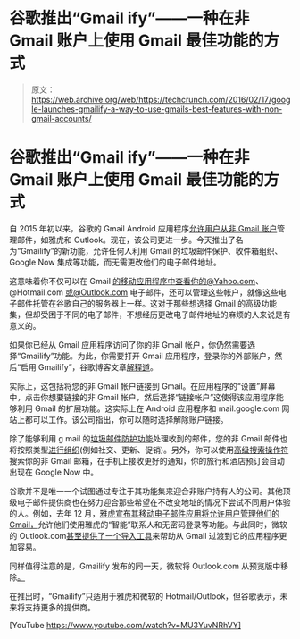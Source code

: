 # 谷歌推出“Gmail ify”——一种在非 Gmail 账户上使用 Gmail 最佳功能的方式

> 原文：<https://web.archive.org/web/https://techcrunch.com/2016/02/17/google-launches-gmailify-a-way-to-use-gmails-best-features-with-non-gmail-accounts/>

# 谷歌推出“Gmail ify”——一种在非 Gmail 账户上使用 Gmail 最佳功能的方式

自 2015 年初以来，谷歌的 Gmail Android 应用程序[允许用户从非 Gmail 账户](https://web.archive.org/web/20230325083208/http://gmailblog.blogspot.com/2015/03/all-your-mail-together-in-one-place.html)管理邮件，如雅虎和 Outlook。现在，该公司更进一步。今天推出了名为“Gmailify”的新功能，允许任何人利用 Gmail 的垃圾邮件保护、收件箱组织、Google Now 集成等功能，而无需更改他们的电子邮件地址。

这意味着你不仅可以在 Gmail 的移动应用程序中查看你的@Yahoo.com、@Hotmail.com 或@Outlook.com 电子邮件，还可以管理这些帐户，就像这些电子邮件托管在谷歌自己的服务器上一样。这对于那些想选择 Gmail 的高级功能集，但却受困于不同的电子邮件，不想经历更改电子邮件地址的麻烦的人来说是有意义的。

如果你已经从 Gmail 应用程序访问了你的非 Gmail 帐户，你仍然需要选择“Gmailify”功能。为此，你需要打开 Gmail 应用程序，登录你的外部账户，然后“启用 Gmailify”，谷歌博客文章[解释道](https://web.archive.org/web/20230325083208/http://gmailblog.blogspot.com/2016/02/gmailify-best-of-gmail-without-gmail.html)。

实际上，这包括将您的非 Gmail 帐户链接到 Gmail。在应用程序的“设置”屏幕中，点击你想要链接的非 Gmail 帐户，然后选择“链接帐户”这使得该应用程序能够利用 Gmail 的扩展功能。这实际上在 Android 应用程序和 mail.google.com 网站上都可以工作。该公司指出，你可以随时选择解除账户链接。

除了能够利用 g mail 的[垃圾邮件防护功能](https://web.archive.org/web/20230325083208/http://gmailblog.blogspot.com/2015/07/the-mail-you-want-not-spam-you-dont.html)处理收到的邮件，您的非 Gmail 邮件也将按照类型[进行组织](https://web.archive.org/web/20230325083208/https://support.google.com/mail/answer/3094499)(例如社交、更新、促销)。另外，你可以使用[高级搜索操作符](https://web.archive.org/web/20230325083208/https://support.google.com/mail/answer/7190)搜索你的非 Gmail 邮箱，在手机上接收更好的通知，你的旅行和酒店预订会自动出现在 Google Now 中。

谷歌并不是唯一一个试图通过专注于其功能集来迎合非账户持有人的公司。其他顶级电子邮件提供商也在努力迎合那些希望在不改变地址的情况下尝试不同用户体验的人。例如，去年 12 月，[雅虎宣布其移动电子邮件应用将允许用户管理他们的 Gmail，](https://web.archive.org/web/20230325083208/http://yahoo.tumblr.com/post/134942373059/manage-your-gmail-right-from-yahoo-mail)允许他们使用雅虎的“智能”联系人和无密码登录等功能。与此同时，微软的 Outlook.com[甚至提供了一个导入工具](https://web.archive.org/web/20230325083208/http://windows.microsoft.com/en-us/outlook/gmail)来帮助从 Gmail 过渡到它的应用程序更加容易。

同样值得注意的是，Gmailify 发布的同一天，微软将 Outlook.com 从预览版中移除[。](https://web.archive.org/web/20230325083208/https://blogs.office.com/2016/02/17/outlook-com-out-of-preview-and-better-than-ever/)

在推出时，“Gmailify”只适用于雅虎和微软的 Hotmail/Outlook，但谷歌表示，未来将支持更多的提供商。

[YouTube https://www.youtube.com/watch?v=MU3YuvNRhVY]